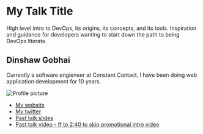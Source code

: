 # My Talk Title

High level intro to DevOps, its origins, its concepts, and its tools.
Inspiration and guidance for developers wanting to start down the path to being
DevOps literate.

## Dinshaw Gobhai
Currently a software engieneer at Constant Contact, I have been doing web application development for 10 years.

![Profile picture](https://1.gravatar.com/avatar/4703c5e61bfa39083ee50fa5547d868f?d=https%3A%2F%2Fidenticons.github.com%2F0f3ea482c9513bf4548f302a46d9932d.png&r=x&s=440)

- [My website](http://example.com)
- [My twitter](https://twitter.com/twitter-handle)
- [Past talk slides](http://dinshaw.github.io/)
- [Past talk video - ff to 2:40 to skip promotional intro video](http://www.livestream.com/e4egroundfloor1/video?clipId=pla_24b1e694-0e4c-4308-a92f-f974b1256ce3&utm_source=lslibrary&utm_medium=ui-thumb)

